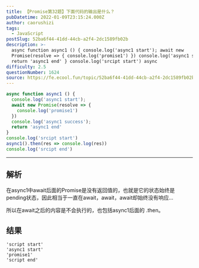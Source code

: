 ```yaml
---
title: 【Promise第32题】下面代码的输出是什么？
pubDatetime: 2022-01-09T23:15:24.000Z
author: caorushizi
tags:
  - JavaScript
postSlug: 52ba6f44-41dd-44cb-a2f4-2dc1589fb02b
description: >-
  async function async1 () { console.log('async1 start'); await new
  Promise(resolve => { console.log('promise1') }) console.log('async1 success');
  return 'async1 end' } console.log('srcipt start') async
difficulty: 2.5
questionNumber: 1624
source: https://fe.ecool.fun/topic/52ba6f44-41dd-44cb-a2f4-2dc1589fb02b
---
```


```js
async function async1 () {
  console.log('async1 start');
  await new Promise(resolve => {
    console.log('promise1')
  })
  console.log('async1 success');
  return 'async1 end'
}
console.log('srcipt start')
async1().then(res => console.log(res))
console.log('srcipt end')

```

---

## 解析

在async1中await后面的Promise是没有返回值的，也就是它的状态始终是pending状态，因此相当于一直在await，await，await却始终没有响应...

所以在await之后的内容是不会执行的，也包括async1后面的 .then。

## 结果

```
'script start'
'async1 start'
'promise1'
'script end'
```
